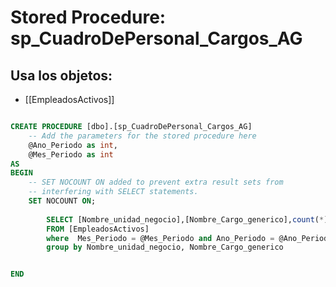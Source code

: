 # Stored Procedure: sp_CuadroDePersonal_Cargos_AG

## Usa los objetos:
- [[EmpleadosActivos]]

```sql

CREATE PROCEDURE [dbo].[sp_CuadroDePersonal_Cargos_AG] 
	-- Add the parameters for the stored procedure here
	@Ano_Periodo as int,
	@Mes_Periodo as int
AS
BEGIN
	-- SET NOCOUNT ON added to prevent extra result sets from
	-- interfering with SELECT statements.
	SET NOCOUNT ON;
	
		SELECT [Nombre_unidad_negocio],[Nombre_Cargo_generico],count(*) AS [Empleados]
		FROM [EmpleadosActivos] 
		where  Mes_Periodo = @Mes_Periodo and Ano_Periodo = @Ano_Periodo
		group by Nombre_unidad_negocio, Nombre_Cargo_generico


END

```
